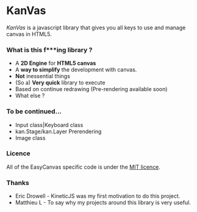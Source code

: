 # KanVas

*KanVas* is a javascript library that gives you all keys to use and manage canvas in HTML5.


### What is this f***ing library ?

 * A **2D Engine** for **HTML5 canvas**
 * A **way to simplify** the development with canvas.
 * **Not** inessential things
 * (So a) **Very quick** library to execute
 * Based on continue redrawing (Pre-rendering available soon)
 * What else ?
 

### To be continued...

* Input class|Keyboard class
* kan.Stage/kan.Layer Prerendering
* Image class


### Licence

All of the EasyCanvas specific code is under the [MIT licence](http://opensource.org/licenses/mit-license.php).


### Thanks

 * Eric Drowell - KineticJS was my first motivation to do this project.
 * Matthieu L   - To say why my projects around this library is very useful.
 